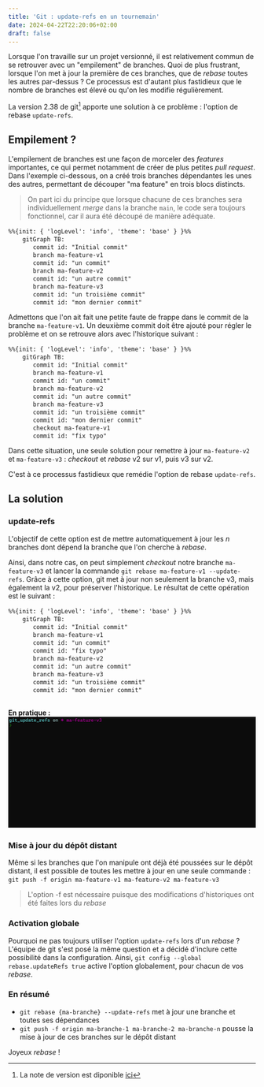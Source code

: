```yaml
---
title: 'Git : update-refs en un tournemain'
date: 2024-04-22T22:20:06+02:00
draft: false
---
```


Lorsque l'on travaille sur un projet versionné, il est relativement commun de se retrouver avec un "empilement" de branches. Quoi de plus frustrant, lorsque l'on met à jour la première de ces branches, que de _rebase_ toutes les autres par-dessus ? Ce processus est d'autant plus fastidieux que le nombre de branches est élevé ou qu'on les modifie régulièrement.

La version 2.38 de git[^1] apporte une solution à ce problème : l'option de rebase `update-refs`.

## Empilement ?
L'empilement de branches est une façon de morceler des _features_ importantes, ce qui permet notamment de créer de plus petites _pull request_.
Dans l'exemple ci-dessous, on a créé trois branches dépendantes les unes des autres, permettant de découper "ma feature" en trois blocs distincts.

> On part ici du principe que lorsque chacune de ces branches sera individuellement _merge_ dans la branche `main`, le code sera toujours fonctionnel, car il aura été découpé de manière adéquate. 

```mermaid
%%{init: { 'logLevel': 'info', 'theme': 'base' } }%%
    gitGraph TB:
       commit id: "Initial commit"
       branch ma-feature-v1
       commit id: "un commit"
       branch ma-feature-v2
       commit id: "un autre commit"
       branch ma-feature-v3
       commit id: "un troisième commit"
       commit id: "mon dernier commit"
```

Admettons que l'on ait fait une petite faute de frappe dans le commit de la branche `ma-feature-v1`. Un deuxième commit doit être ajouté pour régler le problème et on se retrouve alors avec l'historique suivant :

```mermaid
%%{init: { 'logLevel': 'info', 'theme': 'base' } }%%
    gitGraph TB:
       commit id: "Initial commit"
       branch ma-feature-v1
       commit id: "un commit"
       branch ma-feature-v2
       commit id: "un autre commit"
       branch ma-feature-v3
       commit id: "un troisième commit"
       commit id: "mon dernier commit"
       checkout ma-feature-v1
       commit id: "fix typo"
```

Dans cette situation, une seule solution pour remettre à jour `ma-feature-v2` et `ma-feature-v3` : _checkout_ et _rebase_ v2 sur v1, puis v3 sur v2. 

C'est à ce processus fastidieux que remédie l'option de rebase `update-refs`.

## La solution
### update-refs
L'objectif de cette option est de mettre automatiquement à jour les _n_ branches dont dépend la branche que l'on cherche à _rebase_.

Ainsi, dans notre cas, on peut simplement _checkout_ notre branche `ma-feature-v3` et lancer la commande `git rebase ma-feature-v1 --update-refs`. Grâce à cette option, git met à jour non seulement la branche v3, mais également la v2, pour préserver l'historique. Le résultat de cette opération est le suivant :

```mermaid
%%{init: { 'logLevel': 'info', 'theme': 'base' } }%%
    gitGraph TB:
       commit id: "Initial commit"
       branch ma-feature-v1
       commit id: "un commit"
       commit id: "fix typo"
       branch ma-feature-v2
       commit id: "un autre commit"
       branch ma-feature-v3
       commit id: "un troisième commit"
       commit id: "mon dernier commit"
       
```

**En pratique :**
![git rebase updates refs gif](git_update_refs_fr.gif)

### Mise à jour du dépôt distant
Même si les branches que l'on manipule ont déjà été poussées sur le dépôt distant, il est possible de toutes les mettre à jour en une seule commande : `git push -f origin ma-feature-v1 ma-feature-v2 ma-feature-v3`

> L'option -f est nécessaire puisque des modifications d'historiques ont été faites lors du _rebase_

### Activation globale
Pourquoi ne pas toujours utiliser l'option `update-refs` lors d'un _rebase_ ? L'équipe de git s'est posé la même question et a décidé d'inclure cette possibilité dans la configuration. 
Ainsi, `git config --global rebase.updateRefs true` active l'option globalement, pour chacun de vos _rebase_.

### En résumé
* `git rebase {ma-branche} --update-refs` met à jour une branche et toutes ses dépendances
* `git push -f origin ma-branche-1 ma-branche-2 ma-branche-n` pousse la mise à jour de ces branches sur le dépôt distant
  

Joyeux _rebase_ !

[^1]: La note de version est diponible [ici](https://github.blog/2022-10-03-highlights-from-git-2-38/#rebase-dependent-branches-with-update-refs)
